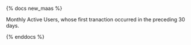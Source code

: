{% docs new_maas %}

Monthly Active Users, whose first tranaction occurred in the preceding 30 days.

{% enddocs %}
